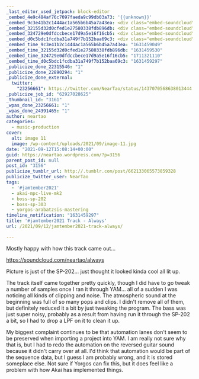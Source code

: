 ```yaml
---
_last_editor_used_jetpack: block-editor
_oembed_4e9c484af76c7097faeda9c99db03a73: '{{unknown}}'
_oembed_9c3e41b2c1444ac1a565b6b45a7a43ea: <div class="embed-soundcloud"><iframe title="Always by NearTao" width="750" height="400" scrolling="no" frameborder="no" src="https://w.soundcloud.com/player/?visual=true&url=https%3A%2F%2Fapi.soundcloud.com%2Ftracks%2F1123364449&show_artwork=true&maxheight=1000&maxwidth=750"></iframe></div>
_oembed_32155d32d0cfed1e27580338fdb896db: <div class="embed-soundcloud"><iframe title="Always by NearTao" width="500" height="400" scrolling="no" frameborder="no" src="https://w.soundcloud.com/player/?visual=true&url=https%3A%2F%2Fapi.soundcloud.com%2Ftracks%2F1123364449&show_artwork=true&maxheight=750&maxwidth=500"></iframe></div>
_oembed_324729e0dfdccbece17d9a5e16f16cb5: <div class="embed-soundcloud"><iframe title="Always by NearTao" width="500" height="400" scrolling="no" frameborder="no" src="https://w.soundcloud.com/player/?visual=true&url=https%3A%2F%2Fapi.soundcloud.com%2Ftracks%2F1123364449&show_artwork=true&maxheight=750&maxwidth=500"></iframe></div>
_oembed_d0c5bdc1fcdba31a749f7b152baa69c3: <div class="embed-soundcloud"><iframe title="Always by NearTao" width="620" height="400" scrolling="no" frameborder="no" src="https://w.soundcloud.com/player/?visual=true&url=https%3A%2F%2Fapi.soundcloud.com%2Ftracks%2F1123364449&show_artwork=true&maxheight=930&maxwidth=620"></iframe></div>
_oembed_time_9c3e41b2c1444ac1a565b6b45a7a43ea: "1631459049"
_oembed_time_32155d32d0cfed1e27580338fdb896db: "1631459530"
_oembed_time_324729e0dfdccbece17d9a5e16f16cb5: "1711321110"
_oembed_time_d0c5bdc1fcdba31a749f7b152baa69c3: "1631459297"
_publicize_done_22315546: "1"
_publicize_done_22890294: "1"
_publicize_done_external:
  twitter:
    "23256661": https://twitter.com/NearTao/status/1437070568638013444
_publicize_job_id: "62927028625"
_thumbnail_id: "3161"
_wpas_done_23256661: "1"
_wpas_done_24391465: "1"
author: neartao
categories:
  - music-production
cover:
  alt: image 11
  image: /wp-content/uploads/2021/09/image-11.jpg
date: "2021-09-12T15:08:14+00:00"
guid: https://neartao.wordpress.com/?p=3156
parent_post_id: null
post_id: "3156"
publicize_tumblr_url: http://.tumblr.com/post/662133065573859328
publicize_twitter_user: NearTao
tags:
  - '#jamtember2021'
  - akai-mpc-live-mk2
  - boss-sp-202
  - boss-sp-303
  - yorgos-arabatzsis-mastering
timeline_notification: "1631459297"
title: '#jamtember2021 Track - Always'
url: /2021/09/12/jamtember2021-track-always/

---
```

Mostly happy with how this track came out...

https://soundcloud.com/neartao/always

Picture is just of the SP-202... just thought it looked kinda cool all lit up.

The track itself came together pretty quickly, though I did have to go tweak a number of samples once I ran it through YAM... all of a sudden I was noticing all kinds of clipping and noise. The atmospheric sound at the beginning was full of so many pops and clips. I didn't remove all of them, but definitely reduced it a bit by just tweaking the program. The bass was just super noisy, probably as a result from having run it through the SP-202 a bit, so I had to drop a LPF on it to clean it up.

My biggest complaint continues to be that automation lanes don't seem to be preserved when importing a project into YAM. I am really not sure why that is, but I had to redo the automation on the reversed guitar sound because it didn't carry over at all. I'd think that automation would be part of the sequence data, but I guess I am probably wrong, and it is stored someplace else. Not sure if Yorgos can fix this, but it does feel like a problem with how Akai has implemented things.
